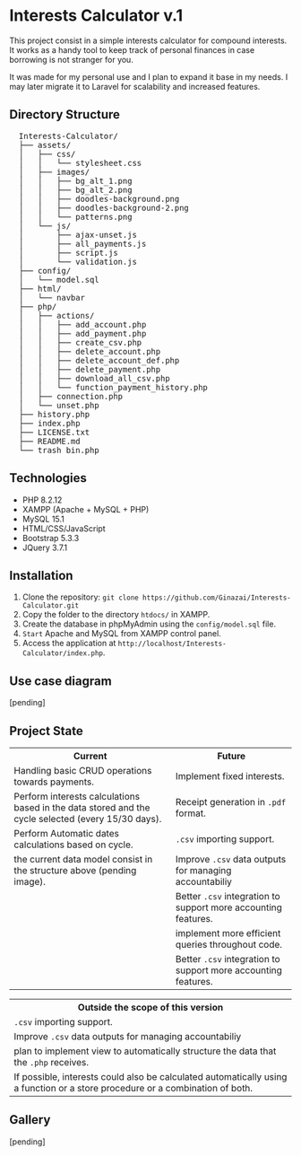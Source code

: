 <h1>Interests Calculator v.1</h1>
<p>This project consist in a simple interests calculator for compound interests. It works as a handy tool to keep track of personal finances in case borrowing is not stranger for you.</p>
<p>It was made for my personal use and I plan to expand it base in my needs. I may later migrate it to Laravel for scalability and increased features.</p>
<h2>Directory Structure</h2>
<pre>
  Interests-Calculator/
  ├── assets/
  │   ├── css/
  │   │   └── stylesheet.css
  │   ├── images/
  │   │   ├── bg_alt_1.png
  │   │   ├── bg_alt_2.png
  │   │   ├── doodles-background.png
  │   │   ├── doodles-background-2.png
  │   │   └── patterns.png
  │   └── js/
  │       ├── ajax-unset.js
  │       ├── all_payments.js
  │       ├── script.js
  │       └── validation.js
  ├── config/
  │   └── model.sql
  ├── html/
  │   └── navbar
  ├── php/
  │   ├── actions/
  │   │   ├── add_account.php
  │   │   ├── add_payment.php
  │   │   ├── create_csv.php
  │   │   ├── delete_account.php
  │   │   ├── delete_account_def.php
  │   │   ├── delete_payment.php
  │   │   ├── download_all_csv.php
  │   │   └── function_payment_history.php
  │   ├── connection.php
  │   └── unset.php
  ├── history.php
  ├── index.php
  ├── LICENSE.txt
  ├── README.md
  └── trash_bin.php
</pre>
<h2>Technologies</h2>
<ul>
  <li>PHP 8.2.12</li>
  <li>XAMPP (Apache + MySQL + PHP)</li>
  <li>MySQL 15.1</li>
  <li>HTML/CSS/JavaScript</li>
  <li>Bootstrap 5.3.3</li>
  <li>JQuery 3.7.1</li>
</ul>
<h2>Installation</h2>
<ol>
  <li>Clone the repository: <code>git clone https://github.com/Ginazai/Interests-Calculator.git</code></li>
   <li>Copy the folder to the directory <code>htdocs/</code> in XAMPP.</li>
   <li>Create the database in phpMyAdmin using the <code>config/model.sql</code> file.</li>
   <li><code>Start</code> Apache and MySQL from XAMPP control panel.</li>
   <li>Access the application at <code>http://localhost/Interests-Calculator/index.php</code>.</li>
</ol>
<h2>Use case diagram</h2>
[pending]
<h2>Project State</h2>
<table>
  <tr>
    <th>Current</th>
    <th>Future</th>
  </tr>
  <tr>
    <td>Handling basic CRUD operations towards payments.</td>
    <td>Implement fixed interests.</td>
  </tr>

  <tr>
    <td>Perform interests calculations based in the data stored and the cycle selected (every 15/30 days).</td>
    <td>Receipt generation in <code>.pdf</code> format.</td>
  </tr>

  <tr>
    <td>Perform Automatic dates calculations based on cycle.</td>
    <td><code>.csv</code> importing support.</td>
  </tr>
  <tr>
  	<td>the current data model consist in the structure above (pending image).</td>
  	<td>Improve <code>.csv</code> data outputs for managing accountabiliy</td>
  </tr>
  <tr>
  	<td></td>
    <td>Better <code>.csv</code> integration to support more accounting features.</td>
  </tr>
  <tr>
    <td></td>
    <td>implement more efficient queries throughout code.</td>
  </tr>
  <tr>
    <td></td>
    <td>Better <code>.csv</code> integration to support more accounting features.</td>
  </tr>
</table>
<table>
  <tr>
    <th>Outside the scope of this version</th>
  </tr>
  <tr>
    <td><code>.csv</code> importing support.</td>
  </tr>
  <tr>
  	<td>Improve <code>.csv</code> data outputs for managing accountabiliy</td>
  </tr>
  <tr>
    <td>plan to implement view to automatically structure the data that the <code>.php</code> receives.</td>
  </tr>
  <tr>
    <td>If possible, interests could also be calculated automatically using a function or a store procedure or a combination of both.</td>
  </tr>
</table>
<h2>Gallery</h2>
[pending]